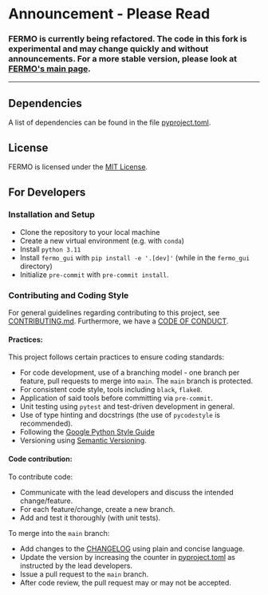 Announcement - Please Read
============
### FERMO is currently being refactored. The code in this fork is experimental and may change quickly and without announcements. For a more stable version, please look at [FERMO's main page](https://github.com/mmzdouc/fermo).

---

## Dependencies

A list of dependencies can be found in the file [pyproject.toml](pyproject.toml).

## License

FERMO is licensed under the [MIT License](LICENSE.md).

## For Developers

### Installation and Setup

- Clone the repository to your local machine
- Create a new virtual environment (e.g. with `conda`)
- Install `python 3.11`
- Install `fermo_gui` with `pip install -e '.[dev]'` (while in the `fermo_gui` directory)
- Initialize `pre-commit` with `pre-commit install`.

### Contributing and Coding Style

For general guidelines regarding contributing to this project, see [CONTRIBUTING.md](CONTRIBUTING.md).
Furthermore, we have a [CODE OF CONDUCT](CODE_OF_CONDUCT.md).

#### Practices:

This project follows certain practices to ensure coding standards:
- For code development, use of a branching model - one branch per feature, pull 
  requests to merge into `main`. The `main` branch is protected.
- For consistent code style, tools including `black`, `flake8`.
- Application of said tools before committing via `pre-commit`.
- Unit testing using `pytest` and test-driven development in general.
- Use of type hinting and docstrings (the use of `pycodestyle` is recommended).
- Following the [Google Python Style Guide](https://google.github.io/styleguide/pyguide.html)
- Versioning using [Semantic Versioning](http://semver.org/).

#### Code contribution:

To contribute code:
- Communicate with the lead developers and discuss the intended change/feature.
- For each feature/change, create a new branch.
- Add and test it thoroughly (with unit tests).

To merge into the `main` branch:
- Add changes to the [CHANGELOG](CHANGELOG.md) using plain and concise language.
- Update the version by increasing the counter in [pyproject.toml](pyproject.toml) 
  as instructed by the lead developers.
- Issue a pull request to the `main` branch.
- After code review, the pull request may or may not be accepted.
